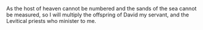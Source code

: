 As the host of heaven cannot be numbered and the sands of the sea cannot be measured, so I will multiply the offspring of David my servant, and the Levitical priests who minister to me.
